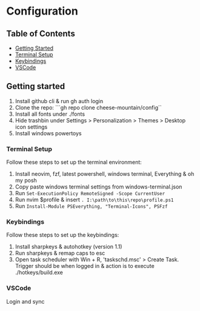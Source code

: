 # Configuration

## Table of Contents

- [Getting Started](#getting-started)
- [Terminal Setup](#terminal-setup)
- [Keybindings](#keybindings)
- [VSCode](#vscode)

## Getting started

1. Install github cli & run gh auth login
2. Clone the repo: ```gh repo clone cheese-mountain/config``
3. Install all fonts under ./fonts
4. Hide trashbin under Settings > Personalization > Themes > Desktop icon settings 
5. Install windows powertoys

### Terminal Setup

Follow these steps to set up the terminal environment:

1. Install neovim, fzf, latest powershell, windows terminal, Everything & oh my posh
2. Copy paste windows terminal settings from windows-terminal.json
3. Run ```Set-ExecutionPolicy RemoteSigned -Scope CurrentUser```
4. Run nvim $profile & insert ```. I:\path\to\this\repo\profile.ps1```
5. Run ```Install-Module PSEverything, "Terminal-Icons", PSFzf```

### Keybindings

Follow these steps to set up the keybindings:

1. Install sharpkeys & autohotkey (version 1.1)
2. Run sharpkeys & remap caps to esc
2. Open task scheduler with Win + R, 'taskschd.msc' > Create Task. Trigger should be when logged in & action is to execute ./hotkeys/build.exe

### VSCode

Login and sync
